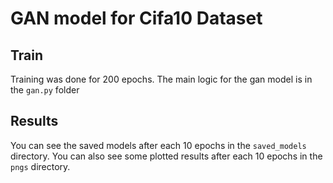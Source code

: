 # GAN model for Cifa10 Dataset

## Train
Training was done for 200 epochs. The main logic for the gan model is in the `gan.py` folder

## Results
You can see the saved models after each 10 epochs in the `saved_models` directory.
You can also see some plotted results after each 10 epochs in the `pngs` directory.
